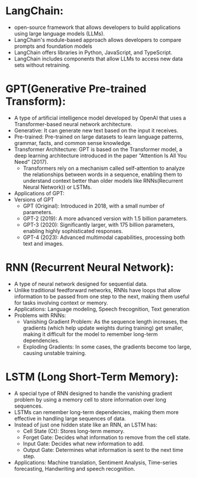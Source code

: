 # LangChain: 
- open-source framework that allows developers to build applications using large language models (LLMs).
- LangChain's module-based approach allows developers to compare prompts and foundation models
- LangChain offers libraries in Python, JavaScript, and TypeScript.
- LangChain includes components that allow LLMs to access new data sets without retraining.
# GPT(Generative Pre-trained Transform):
- A type of artificial intelligence model developed by OpenAI that uses a Transformer-based neural network architecture.
- Generative: It can generate new text based on the input it receives.
- Pre-trained: Pre-trained on large datasets to learn language patterns, grammar, facts, and common sense knowledge.
- Transformer Architecture: GPT is based on the Transformer model, a deep learning architecture introduced in the paper "Attention Is All You Need" (2017).
  - Transformers rely on a mechanism called self-attention to analyze the relationships between words in a sequence, enabling them to understand context better than older models like RNNs(Recurrent Neural Network)) or LSTMs.
- Applications of GPT:
- Versions of GPT
  - GPT (Original): Introduced in 2018, with a small number of parameters.
  - GPT-2 (2019): A more advanced version with 1.5 billion parameters.
  - GPT-3 (2020): Significantly larger, with 175 billion parameters, enabling highly sophisticated responses.
  - GPT-4 (2023): Advanced multimodal capabilities, processing both text and images.
# RNN (Recurrent Neural Network):
- A type of neural network designed for sequential data.
- Unlike traditional feedforward networks, RNNs have loops that allow information to be passed from one step to the next, making them useful for tasks involving context or memory.
- Applications: Language modeling, Speech frecognition, Text generation
- Problems with RNNs:
  - Vanishing Gradient Problem: As the sequence length increases, the gradients (which help update weights during training) get smaller, making it difficult for the model to remember long-term dependencies.
  - Exploding Gradients: In some cases, the gradients become too large, causing unstable training.
# LSTM (Long Short-Term Memory):
  - A special type of RNN designed to handle the vanishing gradient problem by using a memory cell to store information over long sequences.
  - LSTMs can remember long-term dependencies, making them more effective in handling large sequences of data.
  - Instead of just one hidden state like an RNN, an LSTM has:
    - Cell State (Ct): Stores long-term memory.
    - Forget Gate: Decides what information to remove from the cell state.
    - Input Gate: Decides what new information to add.
    - Output Gate: Determines what information is sent to the next time step.
  - Applications: Machine translation, Sentiment Analysis, Time-series forecasting, Handwriting and speech recognition.
